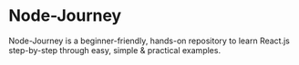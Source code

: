 # Node-Journey
Node-Journey is a beginner-friendly, hands-on repository to learn React.js step-by-step through easy, simple & practical examples.
